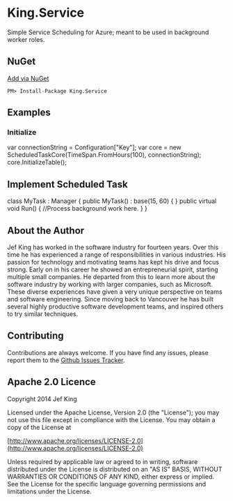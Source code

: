 King.Service
============

Simple Service Scheduling for Azure; meant to be used in background worker roles.

## NuGet
[Add via NuGet](https://www.nuget.org/packages/King.Service)
```
PM> Install-Package King.Service
```
## Examples
### Initialize
var connectionString = Configuration["Key"];
var core = new ScheduledTaskCore(TimeSpan.FromHours(100), connectionString);
core.InitializeTable();

## Implement Scheduled Task
class MyTask : Manager
{
	public MyTask()
		: base(15, 60)
	{
	}
	public virtual void Run()
	{
		//Process background work here.
	}
}

## About the Author

Jef King has worked in the software industry for fourteen years. Over this time he has experienced a range of responsibilities in various industries. His passion for technology and motivating teams has kept his drive and focus strong. Early on in his career he showed an entrepreneurial spirit, starting multiple small companies. He departed from this to learn more about the software industry by working with larger companies, such as Microsoft. These diverse experiences have given a very unique perspective on teams and software engineering. Since moving back to Vancouver he has built several highly productive software development teams, and inspired others to try similar techniques.

## Contributing

Contributions are always welcome. If you have find any issues, please report them to the [Github Issues Tracker](https://github.com/jefkingabc/King.Service/issues?sort=created&direction=desc&state=open).

## Apache 2.0 Licence

Copyright 2014 Jef King

Licensed under the Apache License, Version 2.0 (the "License"); you may not use this file except in compliance with the License. You may obtain a copy of the License at

[http://www.apache.org/licenses/LICENSE-2.0](http://www.apache.org/licenses/LICENSE-2.0)

Unless required by applicable law or agreed to in writing, software distributed under the License is distributed on an "AS IS" BASIS, WITHOUT WARRANTIES OR CONDITIONS OF ANY KIND, either express or implied. See the License for the specific language governing permissions and limitations under the License.